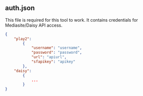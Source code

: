 ## auth.json

This file is required for this tool to work. It contains credentials for Mediasite/Daisy API access.

```json
{
    "play2":
        {
            "username": "username",
            "password": "password",
            "url": "apiurl",
            "sfapikey": "apikey"
        },
    "daisy":
        {
            ...
        }
}
```
